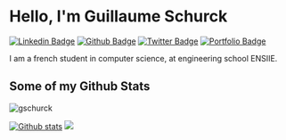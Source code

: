 # Hello, I'm Guillaume Schurck
[![Linkedin Badge](https://img.shields.io/badge/-guillaumeschurck-0072b1?style=flat&logo=Linkedin&logoColor=white&link=https://www.linkedin.com/in/guillaumeschurck/)](https://www.linkedin.com/in/guillaumeschurck/) [![Github Badge](https://img.shields.io/badge/-gschurck-grey?style=flat&logo=github&logoColor=white&link=https://github.com/gschurck/)](https://www.github.com/gschurck/) [![Twitter Badge](https://img.shields.io/badge/-gschurck-00acee?style=flat&logo=twitter&logoColor=white&link=https://twitter.com/gschurck/)](https://www.twitter.com/gschurck/) [![Portfolio Badge](https://img.shields.io/badge/portfolio-web-blue?style=flat&link=https://gschurck.github.io/)](https://gschurck.github.io/) 

I am a french student in computer science, at engineering school ENSIIE.
<!--
- 📈 I'm currently working on a trading bot for cryptocurrency in Python, [TraDOGE](https://github.com/gschurck/tradoge)
- 💰 I plan to develop a website to help investing in cryptocurrencies, with exchanges API
- 🎓 I'm improving my skills in software/web development and cryptocurrency knowledge

**gschurck/gschurck** is a ✨ _special_ ✨ repository because its `README.md` (this file) appears on your GitHub profile.

Here are some ideas to get you started:

- 🔭 I’m currently working on ...
- 🌱 I’m currently learning ...
- 👯 I’m looking to collaborate on ...
- 🤔 I’m looking for help with ...
- 💬 Ask me about ...
- 📫 How to reach me: ...
- 😄 Pronouns: ...
- ⚡ Fun fact: ...
[![Top Langs](https://github-readme-stats.vercel.app/api/top-langs/?username=gschurck&layout=compact)](https://github.com/gschurck/github-readme-stats)

-->

## Some of my Github Stats
<p align=left> <img src=https://komarev.com/ghpvc/?username=gschurck alt=gschurck /> </p>

[![Github stats](https://github-readme-stats.vercel.app/api?username=gschurck&show_icons=true&include_all_commits=true&theme=dark)](https://github.com/gschurck/tradoge)
![](https://hit.yhype.me/github/profile?user_id=21091232)
